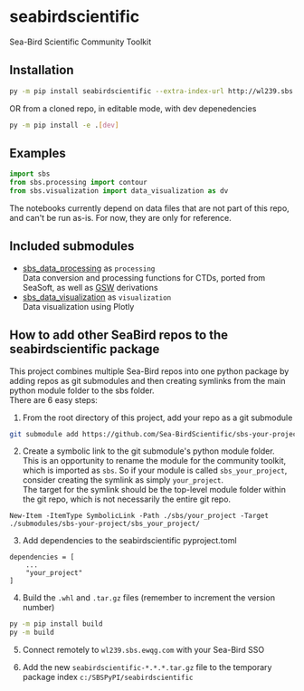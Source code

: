 # seabirdscientific
Sea-Bird Scientific Community Toolkit  

## Installation
```bash
py -m pip install seabirdscientific --extra-index-url http://wl239.sbs.ewqg.com:9000 --trusted-host wl239.sbs.ewqg.com  
```
OR from a cloned repo, in editable mode, with dev depenedencies
```bash
py -m pip install -e .[dev]
```

## Examples
```python
import sbs
from sbs.processing import contour
from sbs.visualization import data_visualization as dv
```
The notebooks currently depend on data files that are not part of this repo, and can't be run as-is. For now, they are only for reference.  

## Included submodules
- [sbs_data_processing](https://github.com/Sea-BirdScientific/python-data-processing) as `processing`  
Data conversion and processing functions for CTDs, ported from SeaSoft, as well as [GSW](https://github.com/TEOS-10/GSW-python) derivations
- [sbs_data_visualization](https://github.com/Sea-BirdScientific/sbs-data-visualization) as `visualization`  
Data visualization using Plotly

## How to add other SeaBird repos to the seabirdscientific package
This project combines multiple Sea-Bird repos into one python package by adding repos as git submodules and then creating symlinks from the main python module folder to the sbs folder.  
There are 6 easy steps:
1.  From the root directory of this project, add your repo as a git submodule
```bash
git submodule add https://github.com/Sea-BirdScientific/sbs-your-project ./submodules/sbs-your-project 
```

2. Create a symbolic link to the git submodule's python module folder.  
This is an opportunity to rename the module for the community toolkit, which is imported as `sbs`. So if your module is called `sbs_your_project`, consider creating the symlink as simply `your_project`.  
The target for the symlink should be the top-level module folder within the git repo, which is not necessarily the entire git repo.
```
New-Item -ItemType SymbolicLink -Path ./sbs/your_project -Target ./submodules/sbs-your-project/sbs_your_project/
```

3. Add dependencies to the seabirdscientific pyproject.toml  
```
dependencies = [
    ...
    "your_project"
]
```

4. Build the `.whl` and `.tar.gz` files (remember to increment the version number)
```bash
py -m pip install build
py -m build
```

5. Connect remotely to `wl239.sbs.ewqg.com` with your Sea-Bird SSO

6. Add the new `seabirdscientific-*.*.*.tar.gz` file to the temporary package index `c:/SBSPyPI/seabirdscientific`